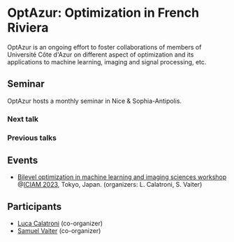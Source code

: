 # OptAzur: Optimization in French Riviera

OptAzur is an ongoing effort to foster collaborations of members of Université Côte d'Azur on different aspect of optimization and its applications to machine learning, imaging and signal processing, etc. 

## Seminar

OptAzur hosts a monthly seminar in Nice & Sophia-Antipolis.

### Next talk

### Previous talks

## Events

- [Bilevel optimization in machine learning and imaging sciences workshop](https://iciam2023.org/accepted_ms#00400_Bilevel_optimization_in_machine_learning_and_imaging_sciences) @[ICIAM 2023](https://iciam2023.org/accepted_ms#00400_Bilevel_optimization_in_machine_learning_and_imaging_sciences), Tokyo, Japan. (organizers: L. Calatroni, S. Vaiter)

## Participants

- [Luca Calatroni](https://sites.google.com/view/lucacalatroni/home) (co-organizer)
- [Samuel Vaiter](https://samuelvaiter.com) (co-organizer)

